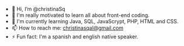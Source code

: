 - 👋 Hi, I’m @christinaSq
- 👀 I'm really motivated to learn all about front-end coding.
- 🌱 I'm currently learning Java, SQL, JavaScrypt, PHP, HTML and CSS.
- 📫 How to reach me: christinasqal@gmail.com
- ⚡ Fun fact: I'm a spanish and english native speaker.

<!---
christinaSq/christinaSq is a ✨ special ✨ repository because its `README.md` (this file) appears on your GitHub profile.
You can click the Preview link to take a look at your changes.
--->
